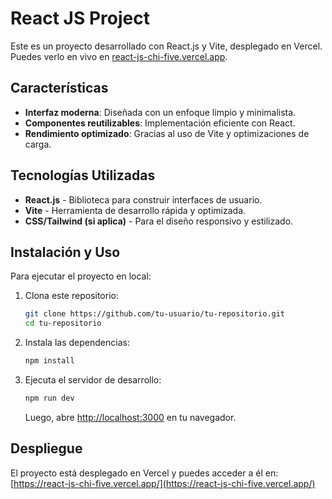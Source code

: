 
# React JS Project

Este es un proyecto desarrollado con React.js y Vite, desplegado en Vercel. Puedes verlo en vivo en [react-js-chi-five.vercel.app](https://react-js-chi-five.vercel.app/).

## Características

- **Interfaz moderna**: Diseñada con un enfoque limpio y minimalista.
- **Componentes reutilizables**: Implementación eficiente con React.
- **Rendimiento optimizado**: Gracias al uso de Vite y optimizaciones de carga.

## Tecnologías Utilizadas

- **React.js** - Biblioteca para construir interfaces de usuario.
- **Vite** - Herramienta de desarrollo rápida y optimizada.
- **CSS/Tailwind (si aplica)** - Para el diseño responsivo y estilizado.

## Instalación y Uso

Para ejecutar el proyecto en local:

1. Clona este repositorio:
   ```bash
   git clone https://github.com/tu-usuario/tu-repositorio.git
   cd tu-repositorio
   ```

2. Instala las dependencias:
   ```bash
   npm install
   ```

3. Ejecuta el servidor de desarrollo:
   ```bash
   npm run dev
   ```
   Luego, abre [http://localhost:3000](http://localhost:3000) en tu navegador.

## Despliegue

El proyecto está desplegado en Vercel y puedes acceder a él en:
[https://react-js-chi-five.vercel.app/](https://react-js-chi-five.vercel.app/)